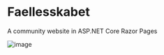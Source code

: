 # Faellesskabet
A community website in ASP.NET Core Razor Pages

![image](https://user-images.githubusercontent.com/43952666/170983770-df779f97-e282-44a0-9b55-5bcb4408db3d.png)
